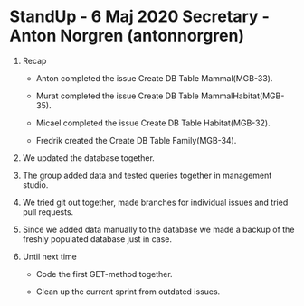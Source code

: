 #  StandUp - 6 Maj 2020          Secretary - Anton Norgren (antonnorgren)

1. Recap

   * Anton completed the issue Create DB Table Mammal(MGB-33).

   * Murat completed the issue Create DB Table MammalHabitat(MGB-35).

   * Micael completed the issue Create DB Table Habitat(MGB-32).

   * Fredrik created the Create DB Table Family(MGB-34).

2. We updated the database together. 

3. The group added data and tested queries together in management studio.

4. We tried git out together, made branches for individual issues and tried pull requests. 

5. Since we added data manually to the database we made a backup of the freshly populated database just in case.

6. Until next time

   * Code the first GET-method together. 

   * Clean up the current sprint from outdated issues. 
